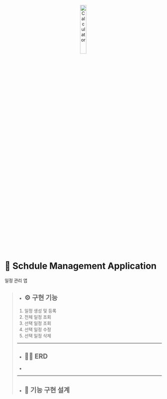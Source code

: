 <p align="center">
<img src="https://cdn.imweb.me/thumbnail/20231120/9b1551ea109cf.png" width="20%" height="20%" title="px(픽셀) 크기 설정" alt="Calculator"></img>
</p>

# 📌 Schdule Management Application
일정 관리 앱

>- ## ⚙ 구현 기능
>1. 일정 생성 및 등록
>2. 전체 일정 조회
>3. 선택 일정 조회
>4. 선택 일정 수정
>5. 선택 일정 삭제
>---
>- ## 👷‍♂️ ERD
>- 
>---
> - ## 🔧 기능 구현 설계
>> 
>> 





